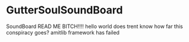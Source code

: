 # GutterSoulSoundBoard
SoundBoard
READ ME BITCH!!!!
hello world
does trent know 
how far this conspiracy goes?
amitlib framework has failed
